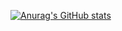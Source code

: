 [![Anurag's GitHub stats](https://github-readme-stats.vercel.app/api?username=perkynades&show_icons=true&theme=calm)](https://github.com/anuraghazra/github-readme-stats)

